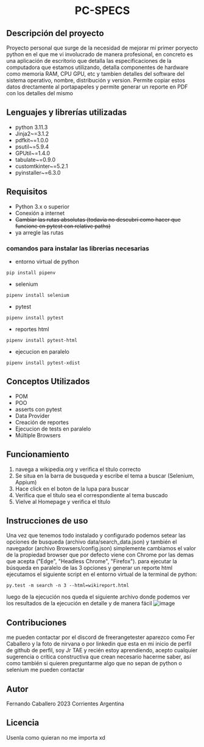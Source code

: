 
<h1>
<p align="center">
  PC-SPECS
</p>
</h1>

## Descripción del proyecto

Proyecto personal que surge de la necesidad de mejorar mi primer poryecto python en el que me vi involucrado de manera profesional, en concreto es una aplicación de escritorio que detalla las especificaciones de la computadora que estamos utilizando, detalla componentes de hardware como memoria RAM, CPU GPU, etc y tambien detalles del software del sistema operativo, nombre, distribución y version. Permite copiar estos datos drectamente al portapapeles y permite generar un reporte en PDF con los detalles del mismo

## Lenguajes y librerías utilizadas
- python 3.11.3
- Jinja2~=3.1.2
- pdfkit~=1.0.0
- psutil~=5.9.4
- GPUtil~=1.4.0
- tabulate~=0.9.0
- customtkinter~=5.2.1
- pyinstaller~=6.3.0

## Requisitos

- Python 3.x o superior
- Conexión a internet
- ~~Cambiar las rutas absolutas (todavia no descubrí como hacer que funcione en pytest con relative paths)~~
- ya arregle las rutas
### comandos para instalar las librerias necesarias

- entorno virtual de python
```
pip install pipenv
```
- selenium
```
pipenv install selenium
```
- pytest
```
pipenv install pytest
```
- reportes html
```
pipenv install pytest-html
```
- ejecucion en paralelo
```
pipenv install pytest-xdist
```

## Conceptos Utilizados
- POM
- POO
- asserts con pytest
- Data Provider
- Creación de reportes
- Ejecucion de tests en paralelo
- Múltiple Browsers

## Funcionamiento

1) navega a wikipedia.org y verifica el título correcto
2) Se situa en la barra de busqueda y escribe el tema a buscar (Selenium, Appium)
3) Hace click en el boton de la lupa para buscar 
4) Verifica que el título sea el correspondiente al tema buscado
5) Vielve al Homepage y verifica el título

## Instrucciones de uso

Una vez que tenemos todo instalado y configurado podemos setear las opciones de busqueda (archivo data/search_data.json) y también el navegador (archivo Browsers/config.json) 
simplemente cambiamos el valor de la propiedad browser que por defecto viene con Chrome por las demas que acepta ("Edge", "Headless Chrome", "Firefox").
para ejecutar la búsqueda en paralelo de las 3 opciones y generar un reporte html ejecutamos el siguiente script en el entorno virtual de la terminal de python:

```
py.test -m search -n 3 --html=wikireport.html
```
luego de la ejecución nos queda el siguiente archivo donde podemos ver los resultados de la ejecución en detalle y de manera fácil
![image](https://user-images.githubusercontent.com/54701174/221791632-6f9529a7-7818-41ca-b75e-738a83b0a6f9.png)

## Contribuciones

me pueden contactar por el discord de freerangetester aparezco como Fer Caballero y la foto de nirvana o por linkedin que esta en mi inicio de perfil de github  de perfil, soy Jr TAE y recién estoy aprendiendo, 
acepto cualquier sugerencia o crítica constructiva que crean necesario hacerme saber, así como también si quieren preguntarme algo que no sepan de python o selenium 
me pueden contactar  

## Autor

Fernando Caballero 2023 Corrientes Argentina

## Licencia

Usenla como quieran no me importa xd



